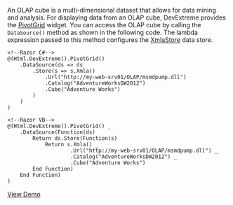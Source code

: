 An OLAP cube is a multi-dimensional dataset that allows for data mining and analysis. For displaying data from an OLAP cube, DevExtreme provides the [PivotGrid](/api-reference/10%20UI%20Widgets/dxPivotGrid '/Documentation/ApiReference/UI_Widgets/dxPivotGrid/') widget. You can access the OLAP cube by calling the `DataSource()` method as shown in the following code. The lambda expression passed to this method configures the [XmlaStore](/api-reference/30%20Data%20Layer/XmlaStore '/Documentation/ApiReference/Data_Layer/XmlaStore/') data store.

    <!--Razor C#-->
    @(Html.DevExtreme().PivotGrid()
        .DataSource(ds => ds
            .Store(s => s.Xmla()
                .Url("http://my-web-srv01/OLAP/msmdpump.dll")
                .Catalog("AdventureWorksDW2012")
                .Cube("Adventure Works")
            )
        )
    )

    <!--Razor VB-->
    @(Html.DevExtreme().PivotGrid() _
        .DataSource(Function(ds)
            Return ds.Store(Function(s)
                Return s.Xmla() _
                        .Url("http://my-web-srv01/OLAP/msmdpump.dll") _
                        .Catalog("AdventureWorksDW2012") _
                        .Cube("Adventure Works")
            End Function)
        End Function)
    )

<a href="https://js.devexpress.com/Demos/WidgetsGallery/Demo/Pivot_Grid/OLAPDataSource/Mvc/Light/" class="button orange small fix-width-155" target="_blank">View Demo</a>